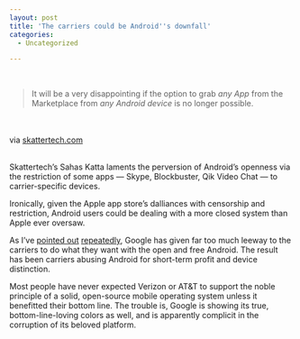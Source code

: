 ```yaml
---
layout: post
title: 'The carriers could be Android''s downfall'
categories:
  - Uncategorized

---
```


<div class="posterous_bookmarklet_entry"><br /><blockquote class="posterous_long_quote">It will be a very disappointing if the option to grab <em>any App</em> from the Marketplace from <em>any Android device</em> is no longer possible.</blockquote><br /><br /><div class="posterous_quote_citation">via <a href="http://skattertech.com/2010/09/android-downfall-carrier-exclusive-apps/">skattertech.com</a></div><br /><p>Skattertech&#8217;s Sahas Katta laments the perversion of Android&#8217;s openness via the restriction of some apps &#8212; Skype, Blockbuster, Qik Video Chat &#8212; to carrier-specific devices. <br /></p><p>Ironically, given the Apple app store&#8217;s dalliances with censorship and restriction, Android users could be dealing with a more closed system than Apple ever oversaw. <br /></p><p>As I&#8217;ve <a href="http://openmobile.posterous.com/verizon-were-only-mangling-some-of-our-androi">pointed out</a> <a href="http://openmobile.posterous.com/verizon-willingly-screws-up-another-phone">repeatedly</a>, Google has given far too much leeway to the carriers to do what they want with the open and free Android. The result has been carriers abusing Android for short-term profit and device distinction.  <br /></p><p>Most people have never expected Verizon or AT&amp;T to support the noble principle of a solid, open-source mobile operating system unless it benefitted their bottom line. The trouble is, Google is showing its true, bottom-line-loving colors as well, and is apparently complicit in the corruption of its beloved platform.</p></div><div class="blogger-post-footer"><img width="1" height="1" src="https://blogger.googleusercontent.com/tracker/8920950033468593796-7052161554168218761?l=openmobile.blogspot.com" alt="" /></div>
